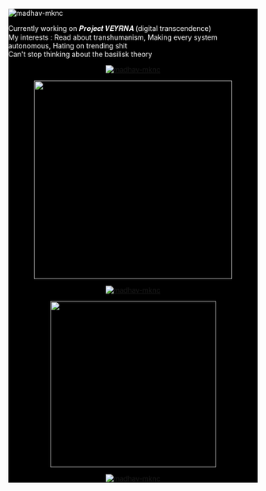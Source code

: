 <div style="background-color: black; color: white; gap: 20px;">

<p align="left"> <img src="https://komarev.com/ghpvc/?username=madhav-mknc&label=Profile%20views&color=0e75b6&style=flat" alt="madhav-mknc" /> </p>

<p>
Currently working on 𝑷𝒓𝒐𝒋𝒆𝒄𝒕 𝑽𝑬𝒀𝑹𝑵𝑨 (digital transcendence) <br />
My interests : Read about transhumanism, Making every system autonomous, Hating on trending shit<br />
Can't stop thinking about the basilisk theory
</p>


<p align="center">
  <a href="https://github-profile-trophy.vercel.app/?username=madhav-mknc&column=3">
    <img src="https://github-profile-trophy.vercel.app/?username=madhav-mknc&column=3&theme=radical" alt="madhav-mknc" />
  </a>
</p> 

<p align='center'>
  <a href="https://github-readme-stats.vercel.app/api?username=madhav-mknc&count_private=true&show_icons=true&theme=chartreuse-dark&PAT_1">
    <img src="https://github-readme-stats.vercel.app/api?username=madhav-mknc&count_private=true&show_icons=true&theme=chartreuse-dark&PAT_1" width="400">
  </a>
</p>

<p align='center'>
  <a href="https://github-readme-stats.vercel.app/api/gist?id=c3d08b72456c1dee29854840cbdd1169&show_owner=true&theme=chartreuse-dark&PAT_1">
    <img align='center' src="https://github-readme-stats.vercel.app/api/gist?id=c3d08b72456c1dee29854840cbdd1169&show_owner=true&theme=chartreuse-dark&PAT_1" alt="madhav-mknc" />
  </a>
</p>

<p align='center'>
  <a href="https://github-readme-stats.vercel.app/api/top-langs/?username=madhav-mknc&count_private=true&layout=compact&theme=highcontrast&langs_count=20&include_all_commits=true&PAT_1&hide=html,css">
    <img src="https://github-readme-stats.vercel.app/api/top-langs/?username=madhav-mknc&count_private=true&layout=compact&theme=highcontrast&langs_count=20&include_all_commits=true&PAT_1&hide=html,css" width="335">
  </a>
</p>

<p align='center'>
  <a href="https://github-readme-streak-stats.herokuapp.com/?user=madhav-mknc&theme=dark&count_private=true&background=000000&PAT_1">
    <img align="center" src="https://github-readme-streak-stats.herokuapp.com/?user=madhav-mknc&theme=dark&count_private=true&background=000000&PAT_1" alt="madhav-mknc" />
  </a>  
</p>

</div>
